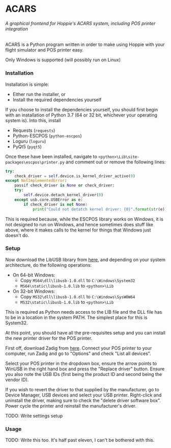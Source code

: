 # ACARS

###### A graphical frontend for Hoppie's ACARS system, including POS printer integration

ACARS is a Python program written in order to make using Hoppie with your flight simulator and POS printer easy.

Only Windows is supported (will possibly run on Linux)

### Installation

Installation is simple:

* Either run the installer, or
* Install the required dependencies yourself

If you choose to install the dependencies yourself, you should first begin with an installation of Python 3.7 (64 or 32 bit, whichever your operating system is). Into this, install

* Requests (`requests`)
* Python-ESCPOS (`python-escpos`)
* Loguru (`loguru`)
* PyQt5 (`pyqt5`)

Once these have been installed, navigate to `<python>\Lib\site-packages\escpos\printer.py` and comment out or remove the following lines:

```python
try:
    check_driver = self.device.is_kernel_driver_active(0)
except NotImplementedError:
    passif check_driver is None or check_driver:
    try:
        self.device.detach_kernel_driver(0)
    except usb.core.USBError as e:
        if check_driver is not None:
            print("Could not detatch kernel driver: {0}".format(str(e)))
```

This is required because, while the ESCPOS library works on Windows, it is not designed to run on Windows, and hence sometimes does stuff like above, where it makes calls to the kernel for things that Windows just doesn't do.

### Setup

Now download the LibUSB library from [here](http://sourceforge.net/projects/libusb/files/libusb-1.0/libusb-1.0.20/libusb-1.0.20.7z/download), and depending on your system architecture, do the following operations:

* On 64-bit Windows:
  * Copy `MS64\dll\libusb-1.0.dll` to `C:\Windows\System32`
  * `MS64\static\libusb-1.0.lib` to `<python>\Lib`
* On 32-bit Windows:
  * Copy `MS32\dll\libusb-1.0.dll` to `C:\Windows\SysWOW64`
  * `MS32\static\libusb-1.0.lib` to `<python>\Lib`

This is required as Python needs access to the LIB file and the DLL file has to be in a location in the system PATH. The simplest place for this is System32.

At this point, you should have all the pre-requisites setup and you can install the new printer driver for the POS printer.

First off, download Zadig from [here](https://zadig.akeo.ie/). Connect your POS printer to your computer, run Zadig and go to "Options" and check "List all devices". 

Select your POS printer in the dropdown box, ensure the arrow points to WinUSB in the right hand box and press the "Replace driver" button. Ensure you also note the USB IDs (first being the product ID and second being the vendor ID).

If you wish to revert the driver to that supplied by the manufacturer, go to Device Manager, USB devices and select your USB printer. Right-click and uninstall the driver, making sure to check the "delete driver software box". Power cycle the printer and reinstall the manufacturer's driver.

TODO: Write settings setup

### Usage

TODO: Write this too. It's half past eleven, I can't be bothered with this.
